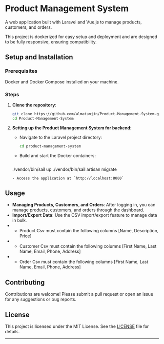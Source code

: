 # Product Management System 
 
A web application built with Laravel and Vue.js to manage products, customers, and orders.
 
This project is dockerized for easy setup and deployment and are designed to be fully responsive, ensuring compatibility.
 
## Setup and Installation
 
### Prerequisites
Docker and Docker Compose installed on your machine.
 
### Steps
1. **Clone the repository**:
   ```bash
   git clone https://github.com/almatanjin/Product-Management-System.git
   cd Product-Management-System
   ```
 
2. **Setting up the Product Management System for backend**:
   - Navigate to the Laravel project directory:
     ```bash
     cd product-management-system
     ```
   - Build and start the Docker containers:
     ```bash
   ./vendor/bin/sail up
   ./vendor/bin/sail artisan migrate
     ```
   - Access the application at `http://localhost:8000`
 
## Usage
 
- **Managing Products, Customers, and Orders**: After logging in, you can manage products, customers, and orders through the dashboard.
- **Import/Export Data**: Use the CSV import/export feature to manage data in bulk.
- - Product Csv must contain the following columns [Name, Description, Price]
- - Customer Csv must contain the following columns [First Name, Last Name, Email, Phone, Address]
- - Order Csv must contain the following columns [First Name, Last Name, Email, Phone, Address]
## Contributing
 
Contributions are welcome! Please submit a pull request or open an issue for any suggestions or bug reports.
 
## License
 
This project is licensed under the MIT License. See the [LICENSE](LICENSE) file for details.
 
---
